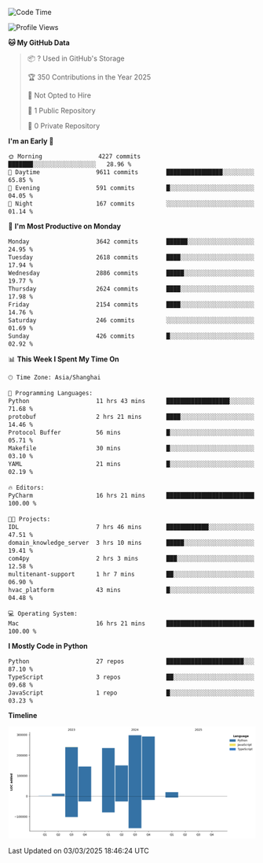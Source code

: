 <!--START_SECTION:waka-->
![Code Time](http://img.shields.io/badge/Code%20Time-160%20hrs%2051%20mins-blue)

![Profile Views](http://img.shields.io/badge/Profile%20Views-0-blue)

**🐱 My GitHub Data** 

> 📦 ? Used in GitHub's Storage 
 > 
> 🏆 350 Contributions in the Year 2025
 > 
> 🚫 Not Opted to Hire
 > 
> 📜 1 Public Repository 
 > 
> 🔑 0 Private Repository 
 > 
**I'm an Early 🐤** 

```text
🌞 Morning                4227 commits        ███████░░░░░░░░░░░░░░░░░░   28.96 % 
🌆 Daytime                9611 commits        ████████████████░░░░░░░░░   65.85 % 
🌃 Evening                591 commits         █░░░░░░░░░░░░░░░░░░░░░░░░   04.05 % 
🌙 Night                  167 commits         ░░░░░░░░░░░░░░░░░░░░░░░░░   01.14 % 
```
📅 **I'm Most Productive on Monday** 

```text
Monday                   3642 commits        ██████░░░░░░░░░░░░░░░░░░░   24.95 % 
Tuesday                  2618 commits        ████░░░░░░░░░░░░░░░░░░░░░   17.94 % 
Wednesday                2886 commits        █████░░░░░░░░░░░░░░░░░░░░   19.77 % 
Thursday                 2624 commits        ████░░░░░░░░░░░░░░░░░░░░░   17.98 % 
Friday                   2154 commits        ████░░░░░░░░░░░░░░░░░░░░░   14.76 % 
Saturday                 246 commits         ░░░░░░░░░░░░░░░░░░░░░░░░░   01.69 % 
Sunday                   426 commits         █░░░░░░░░░░░░░░░░░░░░░░░░   02.92 % 
```


📊 **This Week I Spent My Time On** 

```text
🕑︎ Time Zone: Asia/Shanghai

💬 Programming Languages: 
Python                   11 hrs 43 mins      ██████████████████░░░░░░░   71.68 % 
protobuf                 2 hrs 21 mins       ████░░░░░░░░░░░░░░░░░░░░░   14.46 % 
Protocol Buffer          56 mins             █░░░░░░░░░░░░░░░░░░░░░░░░   05.71 % 
Makefile                 30 mins             █░░░░░░░░░░░░░░░░░░░░░░░░   03.10 % 
YAML                     21 mins             █░░░░░░░░░░░░░░░░░░░░░░░░   02.19 % 

🔥 Editors: 
PyCharm                  16 hrs 21 mins      █████████████████████████   100.00 % 

🐱‍💻 Projects: 
IDL                      7 hrs 46 mins       ████████████░░░░░░░░░░░░░   47.51 % 
domain_knowledge_server  3 hrs 10 mins       █████░░░░░░░░░░░░░░░░░░░░   19.41 % 
com4py                   2 hrs 3 mins        ███░░░░░░░░░░░░░░░░░░░░░░   12.58 % 
multitenant-support      1 hr 7 mins         ██░░░░░░░░░░░░░░░░░░░░░░░   06.90 % 
hvac_platform            43 mins             █░░░░░░░░░░░░░░░░░░░░░░░░   04.48 % 

💻 Operating System: 
Mac                      16 hrs 21 mins      █████████████████████████   100.00 % 
```

**I Mostly Code in Python** 

```text
Python                   27 repos            ██████████████████████░░░   87.10 % 
TypeScript               3 repos             ██░░░░░░░░░░░░░░░░░░░░░░░   09.68 % 
JavaScript               1 repo              █░░░░░░░░░░░░░░░░░░░░░░░░   03.23 % 
```



**Timeline**

![Lines of Code chart](https://raw.githubusercontent.com/jixingyou/jixingyou/main/assets/bar_graph.png)


 Last Updated on 03/03/2025 18:46:24 UTC
<!--END_SECTION:waka-->